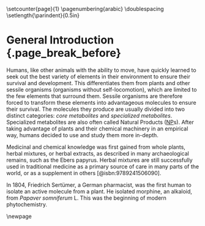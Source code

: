 \setcounter{page}{1} \pagenumbering{arabic} \doublespacing \setlength{\parindent}{0.5in}

# General Introduction {.page_break_before}

Humans, like other animals with the ability to move, have quickly learned to seek out the best variety of elements in their environment to ensure their survival and development.
This differentiates them from plants and other sessile organisms (organisms without self-locomotion), which are limited to the few elements that surround them.
Sessile organisms are therefore forced to transform these elements into advantageous molecules to ensure their survival.
The molecules they produce are usually divided into two distinct categories: *core metabolites* and *specialized metabolites*.
Specialized metabolites are also often called Natural Products ([NP](#np)s).
After taking advantage of plants and their chemical machinery in an empirical way, humans decided to use and study them more in-depth.

Medicinal and chemical knowledge was first gained from whole plants, herbal mixtures, or herbal extracts, as described in many archaeological remains, such as the Ebers papyrus.
Herbal mixtures are still successfully used in traditional medicine as a primary source of care in many parts of the world, or as a supplement in others [@isbn:9789241506090].

In 1804, Friedrich Sertümer, a German pharmacist, was the first human to isolate an active molecule from a plant.
He isolated morphine, an alkaloid, from *Papaver somniferum* L.
This was the beginning of modern phytochemistry.

\newpage